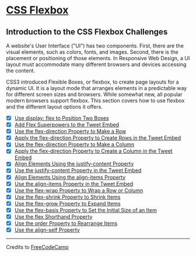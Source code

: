 # [CSS Flexbox](https://learn.freecodecamp.org/responsive-web-design/css-flexbox/)

## Introduction to the CSS Flexbox Challenges

A website's User Interface ("UI") has two components. First, there are the visual elements, such as colors, fonts, and images. Second, there is the placement or positioning of those elements. In Responsive Web Design, a UI layout must accommodate many different browsers and devices accessing the content.

CSS3 introduced Flexible Boxes, or flexbox, to create page layouts for a dynamic UI. It is a layout mode that arranges elements in a predictable way for different screen sizes and browsers. While somewhat new, all popular modern browsers support flexbox. This section covers how to use flexbox and the different layout options it offers.

- [x] [Use display: flex to Position Two Boxes]()
- [x] [Add Flex Superpowers to the Tweet Embed]()
- [x] [Use the flex-direction Property to Make a Row]()
- [x] [Apply the flex-direction Property to Create Rows in the Tweet Embed]()
- [x] [Use the flex-direction Property to Make a Column]()
- [x] [Apply the flex-direction Property to Create a Column in the Tweet Embed]()
- [x] [Align Elements Using the justify-content Property]()
- [x] [Use the justify-content Property in the Tweet Embed]()
- [x] [Align Elements Using the align-items Property]()
- [x] [Use the align-items Property in the Tweet Embed]()
- [x] [Use the flex-wrap Property to Wrap a Row or Column]()
- [x] [Use the flex-shrink Property to Shrink Items]()
- [x] [Use the flex-grow Property to Expand Items]()
- [x] [Use the flex-basis Property to Set the Initial Size of an Item]()
- [x] [Use the flex Shorthand Property]()
- [x] [Use the order Property to Rearrange Items]()
- [x] [Use the align-self Property]()

---

Credits to [FreeCodeCamp](https://www.freecodecamp.org/)